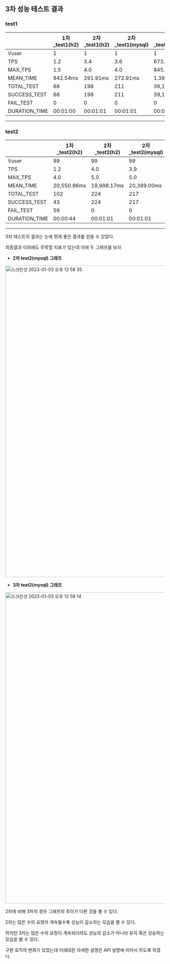 ## 3차 성능 테스트 결과

### test1

|               | 1차_test1(h2)  | 2차_test1(h2) | 2차_test1(mysql) | 3차_test1(mysql) |
|---------------|---------------|--------------|-----------------|-----------------|
| Vuser         | 1             | 1            | 1               | 1               |
| TPS           | 1.2           | 3.4          | 3.6             | 673.2           |
| MAX_TPS       | 1.5           | 4.0          | 4.0             | 845.0           |
| MEAN_TIME     | 842.54ms      | 291.91ms     | 272.91ms        | 1.38ms          |
| TOTAL_TEST    | 68            | 198          | 211             | 39,163          |
| SUCCESS_TEST  | 68            | 198          | 211             | 39,163          |
| FAIL_TEST     | 0             | 0            | 0               | 0               |
| DURATION_TIME | 00:01:00      | 00:01:01     | 00:01:01        | 00:01:01        |

---
### test2
|               | 1차_test2(h2) | 2차_test2(h2) | 2차_test2(mysql) | 3차_test2(mysql) |
|---------------|--------------|--------------|-----------------|-----------------|
| Vuser         | 99           | 99           | 99              | 99              |
| TPS           | 1.2          | 4.0          | 3.9             | 6,237.6         |
| MAX_TPS       | 4.0          | 5.0          | 5.0             | 7,008.5         |
| MEAN_TIME     | 20,550.86ms  | 19,988.17ms  | 20,389.00ms     | 15.05ms         |
| TOTAL_TEST    | 102          | 224          | 217             | 362,613         |
| SUCCESS_TEST  | 43           | 224          | 217             | 362,613         |
| FAIL_TEST     | 59           | 0            | 0               | 0               |
| DURATION_TIME | 00:00:44     | 00:01:01     | 00:01:01        | 00:01:01        |

---

3차 테스트의 결과는 눈에 뛰게 좋은 결과를 얻을 수 있었다.

최종결과 이외에도 주목할 지표가 있는데 아래 두 그래프를 보자.

+ **2차 test2(mysql) 그래프**

<img width="982" alt="스크린샷 2023-01-03 오후 12 58 35" src="https://user-images.githubusercontent.com/102807742/210298443-ffa6f7b2-72a6-472c-a498-f952320e2edb.png">

+ **3차 test2(mysql) 그래프**

<img width="981" alt="스크린샷 2023-01-03 오후 12 58 14" src="https://user-images.githubusercontent.com/102807742/210298417-4046e5ed-93ab-4bb4-b0a3-67ee8854e0f3.png">

2차에 비해 3차의 경우 그래프의 추이가 다른 것을 볼 수 있다.

2차는 많은 수의 요청이 계속될수록 성능이 감소하는 모습을 볼 수 있다.

하지만 3차는 많은 수의 요청이 계속되더라도 성능의 감소가 아니라 유지 혹은 상승하는 모습을 볼 수 있다.

구현 로직의 변화가 있었는데 이에대한 자세한 설명은 API 설명에 이어서 하도록 하겠다.